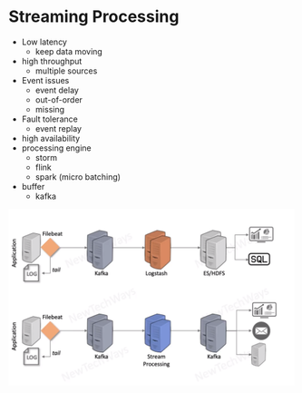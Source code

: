 # Streaming Processing

- Low latency
  - keep data moving
- high throughput
  - multiple sources
- Event issues
  - event delay
  - out-of-order
  - missing
- Fault tolerance
  - event replay
- high availability
- processing engine
  - storm  
  - flink
  - spark (micro batching)
- buffer
  - kafka



![Alt text](image-49.png)